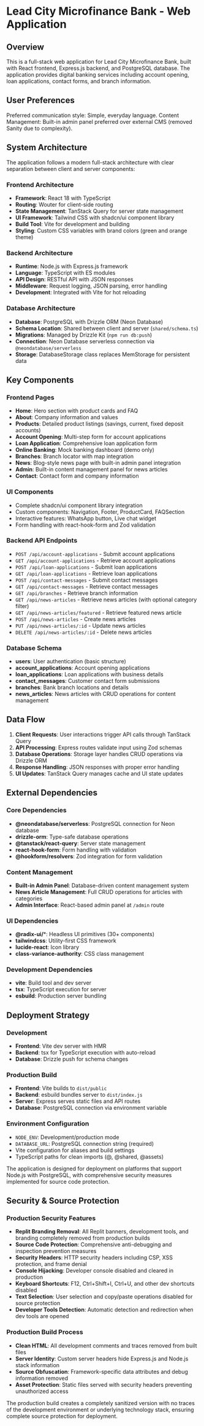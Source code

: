 # Lead City Microfinance Bank - Web Application

## Overview

This is a full-stack web application for Lead City Microfinance Bank, built with React frontend, Express.js backend, and PostgreSQL database. The application provides digital banking services including account opening, loan applications, contact forms, and branch information.

## User Preferences

Preferred communication style: Simple, everyday language.
Content Management: Built-in admin panel preferred over external CMS (removed Sanity due to complexity).

## System Architecture

The application follows a modern full-stack architecture with clear separation between client and server components:

### Frontend Architecture
- **Framework**: React 18 with TypeScript
- **Routing**: Wouter for client-side routing
- **State Management**: TanStack Query for server state management
- **UI Framework**: Tailwind CSS with shadcn/ui component library
- **Build Tool**: Vite for development and building
- **Styling**: Custom CSS variables with brand colors (green and orange theme)

### Backend Architecture
- **Runtime**: Node.js with Express.js framework
- **Language**: TypeScript with ES modules
- **API Design**: RESTful API with JSON responses
- **Middleware**: Request logging, JSON parsing, error handling
- **Development**: Integrated with Vite for hot reloading

### Database Architecture
- **Database**: PostgreSQL with Drizzle ORM (Neon Database)
- **Schema Location**: Shared between client and server (`shared/schema.ts`)
- **Migrations**: Managed by Drizzle Kit (`npm run db:push`)
- **Connection**: Neon Database serverless connection via `@neondatabase/serverless`
- **Storage**: DatabaseStorage class replaces MemStorage for persistent data

## Key Components

### Frontend Pages
- **Home**: Hero section with product cards and FAQ
- **About**: Company information and values
- **Products**: Detailed product listings (savings, current, fixed deposit accounts)
- **Account Opening**: Multi-step form for account applications
- **Loan Application**: Comprehensive loan application form
- **Online Banking**: Mock banking dashboard (demo only)
- **Branches**: Branch locator with map integration
- **News**: Blog-style news page with built-in admin panel integration
- **Admin**: Built-in content management panel for news articles
- **Contact**: Contact form and company information

### UI Components
- Complete shadcn/ui component library integration
- Custom components: Navigation, Footer, ProductCard, FAQSection
- Interactive features: WhatsApp button, Live chat widget
- Form handling with react-hook-form and Zod validation

### Backend API Endpoints
- `POST /api/account-applications` - Submit account applications
- `GET /api/account-applications` - Retrieve account applications
- `POST /api/loan-applications` - Submit loan applications
- `GET /api/loan-applications` - Retrieve loan applications
- `POST /api/contact-messages` - Submit contact messages
- `GET /api/contact-messages` - Retrieve contact messages
- `GET /api/branches` - Retrieve branch information
- `GET /api/news-articles` - Retrieve news articles (with optional category filter)
- `GET /api/news-articles/featured` - Retrieve featured news article
- `POST /api/news-articles` - Create news articles
- `PUT /api/news-articles/:id` - Update news articles
- `DELETE /api/news-articles/:id` - Delete news articles

### Database Schema
- **users**: User authentication (basic structure)
- **account_applications**: Account opening applications
- **loan_applications**: Loan applications with business details
- **contact_messages**: Customer contact form submissions
- **branches**: Bank branch locations and details
- **news_articles**: News articles with CRUD operations for content management

## Data Flow

1. **Client Requests**: User interactions trigger API calls through TanStack Query
2. **API Processing**: Express routes validate input using Zod schemas
3. **Database Operations**: Storage layer handles CRUD operations via Drizzle ORM
4. **Response Handling**: JSON responses with proper error handling
5. **UI Updates**: TanStack Query manages cache and UI state updates

## External Dependencies

### Core Dependencies
- **@neondatabase/serverless**: PostgreSQL connection for Neon database
- **drizzle-orm**: Type-safe database operations
- **@tanstack/react-query**: Server state management
- **react-hook-form**: Form handling with validation
- **@hookform/resolvers**: Zod integration for form validation

### Content Management
- **Built-in Admin Panel**: Database-driven content management system
- **News Article Management**: Full CRUD operations for articles with categories
- **Admin Interface**: React-based admin panel at `/admin` route

### UI Dependencies
- **@radix-ui/***: Headless UI primitives (30+ components)
- **tailwindcss**: Utility-first CSS framework
- **lucide-react**: Icon library
- **class-variance-authority**: CSS class management

### Development Dependencies
- **vite**: Build tool and dev server
- **tsx**: TypeScript execution for server
- **esbuild**: Production server bundling

## Deployment Strategy

### Development
- **Frontend**: Vite dev server with HMR
- **Backend**: tsx for TypeScript execution with auto-reload
- **Database**: Drizzle push for schema changes

### Production Build
- **Frontend**: Vite builds to `dist/public`
- **Backend**: esbuild bundles server to `dist/index.js`
- **Server**: Express serves static files and API routes
- **Database**: PostgreSQL connection via environment variable

### Environment Configuration
- `NODE_ENV`: Development/production mode
- `DATABASE_URL`: PostgreSQL connection string (required)
- Vite configuration for aliases and build settings
- TypeScript paths for clean imports (@, @shared, @assets)

The application is designed for deployment on platforms that support Node.js with PostgreSQL, with comprehensive security measures implemented for source code protection.

## Security & Source Protection

### Production Security Features
- **Replit Branding Removal**: All Replit banners, development tools, and branding completely removed from production builds
- **Source Code Protection**: Comprehensive anti-debugging and inspection prevention measures
- **Security Headers**: HTTP security headers including CSP, XSS protection, and frame denial
- **Console Hijacking**: Developer console disabled and cleared in production
- **Keyboard Shortcuts**: F12, Ctrl+Shift+I, Ctrl+U, and other dev shortcuts disabled
- **Text Selection**: User selection and copy/paste operations disabled for source protection
- **Developer Tools Detection**: Automatic detection and redirection when dev tools are opened

### Production Build Process
- **Clean HTML**: All development comments and traces removed from built files
- **Server Identity**: Custom server headers hide Express.js and Node.js stack information
- **Source Obfuscation**: Framework-specific data attributes and debug information removed
- **Asset Protection**: Static files served with security headers preventing unauthorized access

The production build creates a completely sanitized version with no traces of the development environment or underlying technology stack, ensuring complete source protection for deployment.